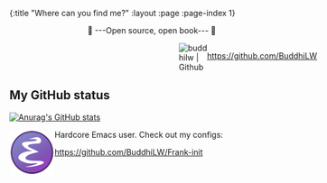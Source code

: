 {:title "Where can you find me?"
 :layout :page
 :page-index 1}

<div style="text-align:center">
<p>
📖 ---Open source, open book--- 📖
</p>
</div>

<div  style="display:flex;">

<img alt="buddhilw | Github" style="margin-left:300px; width:50px;" src="https://cdn.jsdelivr.net/npm/simple-icons@v4/icons/github.svg"/>
<p style="margin-right:300px;"><a href="https://github.com/BuddhiLW">https://github.com/BuddhiLW</a><p/>
</div>



<div></div>

## My GitHub status

[![Anurag's GitHub stats](https://github-readme-stats.vercel.app/api?username=BuddhiLW)](https://github.com/anuraghazra/github-readme-stats)

<!-- <div> -->
<!-- <img alt="GNU/Linux" style="width:40px;" src="https://raw.githubusercontent.com/github/explore/80688e429a7d4ef2fca1e82350fe8e3517d3494d/topics/linux/linux.png"/> -->
<!-- <p>Artix Linux user.</p> -->
<!-- </div> -->
<img align="left" alt="Emacs" style="width:80px;" src="https://raw.githubusercontent.com/github/explore/80688e429a7d4ef2fca1e82350fe8e3517d3494d/topics/emacs/emacs.png" />
<p>Hardcore Emacs user. Check out my configs:</p>

<!-- [https://github.com/BuddhiLW/Frank-init](https://github.com/BuddhiLW/Frank-init) -->
<p><a href="https://github.com/BuddhiLW/Frank-init">https://github.com/BuddhiLW/Frank-init</a><p/>
